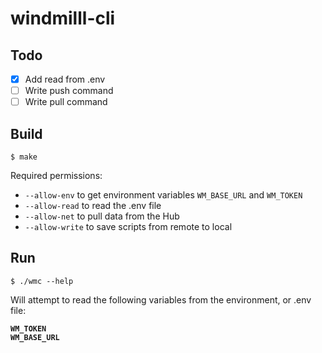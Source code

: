 # windmilll-cli

## Todo

- [x] Add read from .env
- [ ] Write push command
- [ ] Write pull command

## Build

`$ make`

Required permissions: 

- `--allow-env` to get environment variables `WM_BASE_URL` and `WM_TOKEN`
- `--allow-read` to read the .env file
- `--allow-net` to pull data from the Hub
- `--allow-write` to save scripts from remote to local

## Run 

`$ ./wmc --help`

Will attempt to read the following variables from the environment, or .env file:

**`WM_TOKEN`**  
**`WM_BASE_URL`**